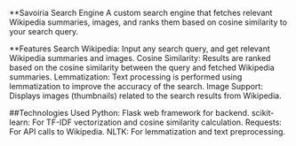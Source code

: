 **Savoiria Search Engine
A custom search engine that fetches relevant Wikipedia summaries, images, and ranks them based on cosine similarity to your search query.

**Features
Search Wikipedia: Input any search query, and get relevant Wikipedia summaries and images.
Cosine Similarity: Results are ranked based on the cosine similarity between the query and fetched Wikipedia summaries.
Lemmatization: Text processing is performed using lemmatization to improve the accuracy of the search.
Image Support: Displays images (thumbnails) related to the search results from Wikipedia.

##Technologies Used
Python: Flask web framework for backend.
scikit-learn: For TF-IDF vectorization and cosine similarity calculation.
Requests: For API calls to Wikipedia.
NLTK: For lemmatization and text preprocessing.
